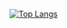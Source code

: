   [![Top Langs](https://github-readme-stats.vercel.app/api/top-langs/?username=Allawi465&layout=compact&)](https://github.com/anuraghazra/github-readme-stats)
